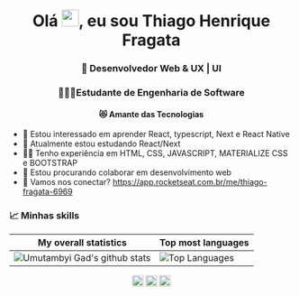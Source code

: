 <h1 align="center">Olá <img src="https://raw.githubusercontent.com/kaueMarques/kaueMarques/master/hi.gif" width="30px">, eu sou Thiago Henrique Fragata</h1>
<h3 align="center">🦄 Desenvolvedor Web & UX | UI</h3>
<h3 align="center">👨🏻‍🎓Estudante de Engenharia de Software</h3>
<h4 align="center">😻 Amante das Tecnologias</h4>

- 👀 Estou interessado em aprender React, typescript, Next e React Native
- 🌱 Atualmente estou estudando React/Next
- ✌🏼  Tenho experiência em HTML, CSS, JAVASCRIPT, MATERIALIZE CSS e BOOTSTRAP
- 💞️ Estou procurando colaborar em desenvolvimento web
- 🚀 Vamos nos conectar? https://app.rocketseat.com.br/me/thiago-fragata-6969

### 📈 Minhas skills
|My overall statistics|Top most languages |
|------------------|-------------|
|![Umutambyi Gad's github stats](https://github-readme-stats.vercel.app/api?username=ThiagoFragata&show_icons=true&hide_border=true&count_private=true&theme=tokyonight)|![Top Languages](https://github-readme-stats.vercel.app/api/top-langs/?username=ThiagoFragata&langs_count=10&count_private=true&hide_border=true&theme=tokyonight&layout=compact)|

<p align="center">
<a href="https://www.linkedin.com/in/thiago-henrique-fragata-2603b5207/" target="blank"><img align="center" src="https://cdn.jsdelivr.net/npm/simple-icons@3.0.1/icons/linkedin.svg" alt="thiagofragata" height="20" width="20" /></a>
<a href="https://www.facebook.com/tfragata" target="blank"><img align="center" src="https://cdn.jsdelivr.net/npm/simple-icons@3.0.1/icons/facebook.svg" alt="thiagofragata" height="20" width="20" /></a>
<a href="https://www.instagram.com/_thiagofragata/" target="blank"><img align="center" src="https://cdn.jsdelivr.net/npm/simple-icons@3.0.1/icons/instagram.svg" alt="thiagofragata" height="20" width="20" /></a>
</p>

<!---
ThiagoFragata/ThiagoFragata is a ✨ special ✨ repository because its `README.md` (this file) appears on your GitHub profile.
You can click the Preview link to take a look at your changes.
--->
